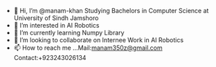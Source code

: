 - 👋 Hi, I’m @manam-khan Studying Bachelors in Computer Science at University of Sindh Jamshoro
- 👀 I’m interested in AI Robotics
- 🌱 I’m currently learning Numpy Library 
- 💞️ I’m looking to collaborate on Internee Work in AI Robotics 
- 📫 How to reach me ...Mail:manam350z@gmail.com
                         Contact:+923243026134
<!---
manam-khan/manam-khan is a ✨ special ✨ repository because its `README.md` (this file) appears on your GitHub profile.
You can click the Preview link to take a look at your changes.
--->
